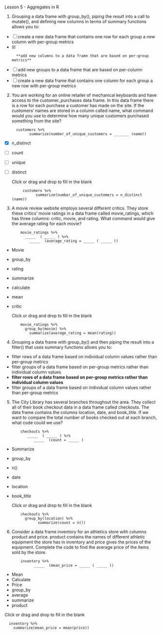 Lesson 5 - Aggregates in R

1.	Grouping a data frame with group_by(), piping the result into a call to mutate(), and defining new columns in terms of summary functions allows you to:
-  [ ]	create a new data frame that contains one row for each group a new column with per-group metrics
-  [x]       **add new columns to a data frame that are based on per-group metrics**
-  [ ]	add new groups to a data frame that are based on per-column metrics
-  [ ]	create a new data frame that contains one column for each group a new row with per-group metrics

2.	You are working for an online retailer of mechanical keyboards and have access to the customer_purchases data frame. In this data frame there is a row for each purchase a customer has made on the site. If the customers’ names are stored in a column called name, what command would you use to determine how many unique customers purchased something from the site?

      
  	      customers %>%
  	            summarize(number_of_unique_customers = _______ (name))

-  [x]	n_distinct
-  [ ]	count
-  [ ]	unique
-  [ ]	distinct

      Click or drag and drop to fill in the blank

            customers %>%
                  summarize(number_of_unique_customers = n_distinct (name))

3.	A movie review website employs several different critics. They store these critics’ movie ratings in a data frame called movie_ratings, which has three columns: critic, movie, and rating. What command would give the average rating for each movie?

            movie_ratings %>%
              _____  ( _____ ) %>%
                _____  (average_rating = _____ ( _____ ))

-	Movie
-	group_by
-	rating
-	summarize
-	calculate
-	mean
-	critic

      Click or drag and drop to fill in the blank

            movie_ratings %>%
              group_by(movie) %>%
       			summarize(average_rating = mean(rating))

4.	Grouping a data frame with group_by() and then piping the result into a filter() that uses summary functions allows you to:
-	filter rows of a data frame based on individual column values rather than per-group metrics
-	filter groups of a data frame based on per-group metrics rather than individual column values
-	**filter rows of a data frame based on per-group metrics rather than individual column values**
-	filter groups of a data frame based on individual column values rather than per-group metrics

5.	The City Library has several branches throughout the area. They collect all of their book checkout data in a data frame called checkouts. The data frame contains the columns location, date, and book_title. If we want to compare the total number of books checked out at each branch, what code could we use?

            checkouts %>%
               _____  ( _____ ) %>%
                  _____  (count = _____ )

-	Summarize
-	group_by
-	n()
-	date
-	location
-	book_title

      Click or drag and drop to fill in the blank

            checkouts %>%
              group_by(location) %>%
                    summarize(count = n())
   
6.	Consider a data frame inventory for an athletics store with columns product and price. product contains the names of different athletic equipment the store has in inventory and price gives the prices of the equipment. Complete the code to find the average price of the items sold by the store.

            inventory %>%
                  _____  (mean_price = _____ ( _____ ))

-	Mean
-	Calculate
-	Price
-	group_by
-	average
-	summarize
-	product


Click or drag and drop to fill in the blank

      inventory %>%
  		summarize(mean_price = mean(price))
